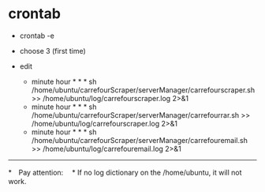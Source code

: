 # crontab

* crontab -e

* choose 3 (first time)

* edit
  *  minute hour \* \* \* sh /home/ubuntu/carrefourScraper/serverManager/carrefourscraper.sh >> /home/ubuntu/log/carrefourscraper.log 2>&1
  *  minute hour \* \* \* sh /home/ubuntu/carrefourScraper/serverManager/carrefourrar.sh >> /home/ubuntu/log/carrefourscraper.log 2>&1
  *  minute hour \* \* \* sh /home/ubuntu/carrefourScraper/serverManager/carrefouremail.sh >> /home/ubuntu/log/carrefouremail.log 2>&1
  
-----  
*　Pay attention:
　* If no log dictionary on the /home/ubuntu, it will not work.